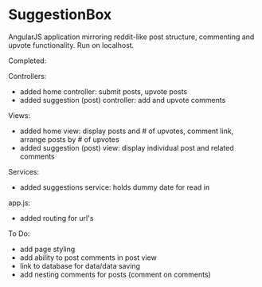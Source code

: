 # SuggestionBox
AngularJS application mirroring reddit-like post structure, commenting and upvote functionality.
Run on localhost.

Completed:

Controllers:
- added home controller: submit posts, upvote posts
- added suggestion (post) controller: add and upvote comments 

Views:
- added home view: display posts and # of upvotes, comment link, arrange posts by # of upvotes
- added suggestion (post) view: display individual post and related comments

Services:
- added suggestions service: holds dummy date for read in

app.js:
- added routing for url's



To Do:
- add page styling
- add ability to post comments in post view
- link to database for data/data saving
- add nesting comments for posts (comment on comments)
